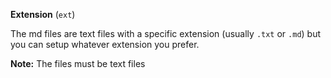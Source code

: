 **Extension** (`ext`)

The md files are text files with a specific extension (usually `.txt` or `.md`) but you can setup whatever extension you prefer. 

**Note:** The files must be text files 
